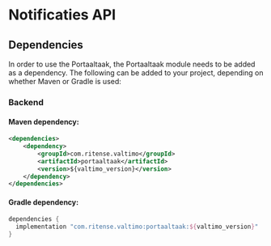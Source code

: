 # Notificaties API

## Dependencies

In order to use the Portaaltaak, the Portaaltaak module needs to be added as a dependency. The
following can be added to your project, depending on whether Maven or Gradle is used:

### Backend

#### Maven dependency:
```xml
<dependencies>
    <dependency>
        <groupId>com.ritense.valtimo</groupId>
        <artifactId>portaaltaak</artifactId>
        <version>${valtimo_version}</version>
    </dependency>
</dependencies>
```

#### Gradle dependency:
```groovy
dependencies {
  implementation "com.ritense.valtimo:portaaltaak:${valtimo_version}"
}
```


